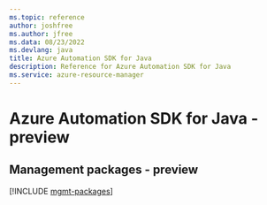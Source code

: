```yaml
---
ms.topic: reference
author: joshfree
ms.author: jfree
ms.data: 08/23/2022
ms.devlang: java
title: Azure Automation SDK for Java
description: Reference for Azure Automation SDK for Java
ms.service: azure-resource-manager
---
```

# Azure Automation SDK for Java - preview

## Management packages - preview
[!INCLUDE [mgmt-packages](automation-mgmt-index.md)]